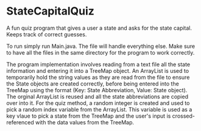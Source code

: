 # StateCapitalQuiz
A fun quiz program that gives a user a state and asks for the state capital. Keeps track of correct guesses. 

To run simply run Main.java. The file will handle everything else. Make sure to have all the files in the same directory for the program to work correctly. 

The program implementation involves reading from a text file all the state information and entering it into a TreeMap object. 
An ArrayList is used to temporarily hold the string values as they are read from the file to ensure the State objects are created correctly, before being entered into the TreeMap using the format (Key: State Abbreviation, Value: State object). 
The orginal ArrayList is reused and all the state abbreviations are copied over into it. For the quiz method, a random integer is created and used to pick a random index variable from the ArrayList. This variable is used as a key vlaue to pick a state from
the TreeMap and the user's input is crossed-referenced with the data values from the TreeMap. 
